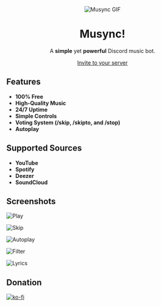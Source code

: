 <p align="center">
  <img src="https://i.ibb.co/xG3SPVH/discord-avatar-128-WRY9-F.gif" alt="Musync GIF" />
</p>

<h1 align="center">Musync!</h1>

<p align="center">
  A <strong>simple</strong> yet <strong>powerful</strong> Discord music bot.
</p>

<div align="center">

[Invite to your server](https://discord.com/oauth2/authorize?client_id=1182507989576458352&permissions=3173376&scope=applications.commands+bot)

</div>

## Features
- **100% Free**
- **High-Quality Music**
- **24/7 Uptime**
- **Simple Controls**
- **Voting System (/skip, /skipto, and /stop)**
- **Autoplay**

## Supported Sources
- **YouTube**
- **Spotify**
- **Deezer**
- **SoundCloud**

## Screenshots
![Play](https://i.ibb.co/SvzGVCr/Screenshot-2023-12-14-083010.png)

![Skip](https://i.ibb.co/s21Lxz0/Screenshot-2023-12-14-083151.png)

![Autoplay](https://i.ibb.co/Sns0Tb4/Screenshot-2024-01-07-045831.png)

![Filter](https://i.ibb.co/C7YT9Rk/Screenshot-2024-01-07-045815.png)

![Lyrics](https://i.ibb.co/wpHYNB1/Screenshot-2023-12-23-084414.png)

## Donation
[![ko-fi](https://ko-fi.com/img/githubbutton_sm.svg)](https://ko-fi.com/O4O1QRSMK)
